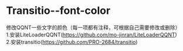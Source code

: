 # Transitio--font-color
修改QQNT一些文字的颜色（每一项都有注释，可根据自己需要修改或删除）<br>
1.安装LiteLoaderQQNT(https://github.com/mo-jinran/LiteLoaderQQNT)<br>
2.安装transitio(https://github.com/PRO-2684/transitio)

